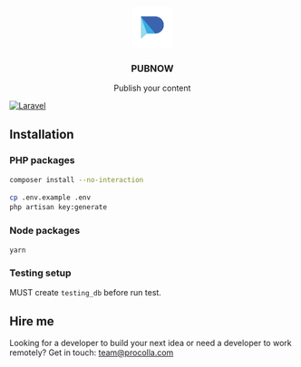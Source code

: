 <p align="center">
  <a href="https://getbootstrap.com/">
    <img src="logo.svg" alt="Pubnow logo" width="72" height="72">
  </a>
</p>

<h3 align="center">PUBNOW</h3>

<p align="center">
  Publish your content
</p>

[![Laravel](https://img.shields.io/badge/built%20with-laravel-%23FF2D20?style=for-the-badge&logo=Laravel)](https://laravel.com/)

## Installation

### PHP packages

```sh
composer install --no-interaction
```

```sh
cp .env.example .env
php artisan key:generate
```

### Node packages

```
yarn
```

### Testing setup

MUST create `testing_db` before run test.

## Hire me

Looking for a developer to build your next idea or need a developer to work remotely? Get in touch: team@procolla.com
